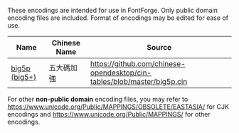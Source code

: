 These encodings are intended for use in FontForge. Only public domain encoding files are included. Format of encodings may be edited for ease of use.

| Name | Chinese Name | Source |
| --- | --- | --- |
| [big5p (big5+)](https://en.wikipedia.org/wiki/Big5#Big5+) | 五大碼加強 | <https://github.com/chinese-opendesktop/cin-tables/blob/master/big5p.cin> |

For other **non-public domain** encoding files, you may refer to <https://www.unicode.org/Public/MAPPINGS/OBSOLETE/EASTASIA/> for CJK encodings and <https://www.unicode.org/Public/MAPPINGS/> for other encodings.
